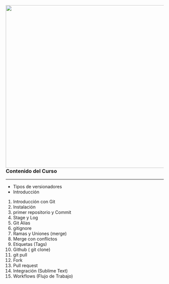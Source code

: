 <img align="left" width="520" height="520" src="https://d1jnx9ba8s6j9r.cloudfront.net/blog/wp-content/uploads/2017/12/gitHub.png">

### Contenido del Curso 
---
- Tipos de versionadores
- Introducción

1. Introducción con Git
2. Instalación
3. primer repositorio y Commit
4. Stage y Log
5. Git Alias
6. gitignore
7. Ramas y Uniones (merge)
8. Merge con conflictos
9. Etiquetas (Tags)
10. Github ( git clone)
11. git pull
12. Fork
13. Pull request
14. Integración (Sublime Text)
15. Workflows (Flujo de Trabajo)
